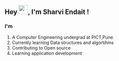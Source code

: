 ## Hey <img src="https://github.com/TheDudeThatCode/TheDudeThatCode/blob/master/Assets/Hi.gif" width="29px">, I'm Sharvi Endait !

  ### I'm
 1. A Computer Engineering undergrad at PICT,Pune
 2. Currently learning Data structures and algortihms
 3. Contributing to Open source
 4. Learning application development




